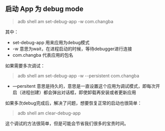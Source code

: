 
## 启动 App 为 debug mode

> adb shell am set-debug-app -w com.changba

其中：

- set-debug-app 用来应用为debug模式
- -w 意思为wait，在进程启动的时候，等待debugger进行连接
- com.changba 代表应用的包名

如果需要多次调试：
> adb shell am set-debug-app -w --persistent  com.changba

- —persitent 意思是持久的，意思是一直设置这个应用为调试模式，即每次开启（进程创建）都会弹出对话框，即使卸载再安装或者更新应用

如果多次debug完成后，解决了问题，想要恢复正常的启动也很简单：
> adb shell am clear-debug-app

这个调试的方法很简单，但是可能会节省我们很多的宝贵时间。
